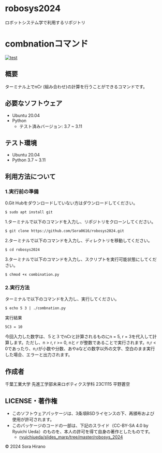# robosys2024
ロボットシステム学で利用するリポジトリ

# combnationコマンド 
[![test](https://github.com/Sora0616/robosys2024/actions/workflows/test.combination.yml/badge.svg)](https://github.com/Sora0616/robosys2024/actions/workflows/test.combination.yml)


## 概要
ターミナル上でnCr (組み合わせ)の計算を行うことができるコマンドです。

## 必要なソフトウェア
- Ubuntu 20.04
- Python
   - テスト済みバージョン: 3.7 ~ 3.11

## テスト環境
- Ubuntu 20.04
- Python 3.7 ~ 3.11

## 利用方法について
### 1.実行前の準備
0.Git Hubをダウンロードしていない方はダウンロードしてください。
```
$ sudo apt install git
```

1.ターミナルで以下のコマンドを入力し、リポジトリをクローンしてください。
```
$ git clone https://github.com/Sora0616/robosys2024.git
```

2.ターミナルで以下のコマンドを入力し、ディレクトリを移動してください。
```
$ cd robosys2024
```

3.ターミナルで以下のコマンドを入力し、スクリプトを実行可能状態にしてください。
```
$ chmod +x combination.py
```

### 2.実行方法
ターミナルで以下のコマンドを入力し、実行してください。
```
$ echo 5 3 | ./combnation.py
```
実行結果
```
5C3 = 10
```
今回入力した数字は、５と３でnCrと計算されるものにn = 5, r = 3を代入して計算します。ただし、n > r, r >= 0, nとｒが整数であることで実行されます。n,r < 0であったり、n,rが小数や分数、あやaなどの数字以外の文字、空白のまま実行した場合、エラーと出力されます。

## 作成者
千葉工業大学 先進工学部未来ロボティクス学科 23C1115 平野蒼空

## LICENSE・著作権
- このソフトウェアパッケージは、3条項BSDライセンスの下、再頒布および使用が許可されます。
-  このパッケージのコードの一部は、下記のスライド（CC-BY-SA 4.0 by Ryuichi Ueda）のものを、本人の許可を得て自身の著作としたものです。
     - [ryuichiueda/slides_marp/tree/master/robosys_2024](https://github.com/ryuichiueda/slides_marp/tree/master/robosys2024)

© 2024 Sora Hirano
